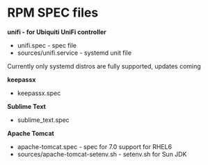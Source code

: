 RPM SPEC files
====

__unifi - for Ubiquiti UniFi controller__
- unifi.spec - spec file
- sources/unifi.service - systemd unit file

Currently only systemd distros are fully supported, updates coming

__keepassx__
- keepassx.spec

__Sublime Text__
- sublime_text.spec

__Apache Tomcat__
- apache-tomcat.spec - spec for 7.0 support for RHEL6
- sources/apache-tomcat-setenv.sh - setenv.sh for Sun JDK
